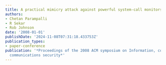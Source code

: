 ```yaml
---
title: A practical mimicry attack against powerful system-call monitors
authors:
- Chetan Parampalli
- R Sekar
- Rob Johnson
date: '2008-01-01'
publishDate: '2024-11-08T07:31:18.433753Z'
publication_types:
- paper-conference
publication: '*Proceedings of the 2008 ACM symposium on Information, computer and
  communications security*'
---
```

